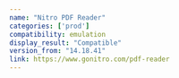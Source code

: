 ```yaml
---
name: "Nitro PDF Reader"
categories: ['prod']
compatibility: emulation
display_result: "Compatible"
version_from: "14.18.41"
link: https://www.gonitro.com/pdf-reader
---
```


